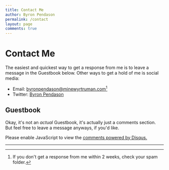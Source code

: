 ```yaml
---
title: Contact Me
author: Byron Pendason
permalink: /contact
layout: page
comments: true
---
```


# Contact Me

The easiest and quickest way to get a response from me is to leave a message in the Guestbook below. Other ways to get a hold of me is social media:
- Email: [byronpendason@minewyrtruman.com](mailto:byronpendason@minewyrtruman.com)[^email]
- Twitter: [Byron Pendason](https://twitter.com/ByronFyrnsidere?t=oetK4pB4QZdJh87UOflKJA&s=09)

## Guestbook

Okay, it's not an *actual* Guestbook, it's actually just a comments section. But feel free to leave a message anyways, if you'd like.

<div id="disqus_thread"></div>
<script>
    /**
    *  RECOMMENDED CONFIGURATION VARIABLES: EDIT AND UNCOMMENT THE SECTION BELOW TO INSERT DYNAMIC VALUES FROM YOUR PLATFORM OR CMS.
    *  LEARN WHY DEFINING THESE VARIABLES IS IMPORTANT: https://disqus.com/admin/universalcode/#configuration-variables    */
    /*
    var disqus_config = function () {
    this.page.url = {{ site.url }}{{ page.url }};  // Replace PAGE_URL with your page's canonical URL variable
    this.page.identifier = {{ page.title | slugify }}; // Replace PAGE_IDENTIFIER with your page's unique identifier variable
    };
    */
    (function() { // DON'T EDIT BELOW THIS LINE
    var d = document, s = d.createElement('script');
    s.src = 'https://EXAMPLE.disqus.com/embed.js';
    s.setAttribute('data-timestamp', +new Date());
    (d.head || d.body).appendChild(s);
    })();
</script>
<noscript>Please enable JavaScript to view the <a href="https://disqus.com/?ref_noscript">comments powered by Disqus.</a></noscript>


* * *

[^email]: If you don't get a response from me within 2 weeks, check your spam folder.
